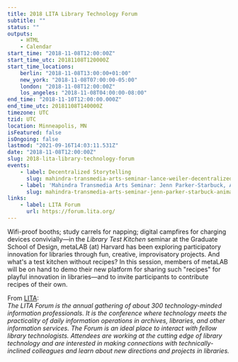 ```yaml
---
title: 2018 LITA Library Technology Forum
subtitle: ""
status: ""
outputs:
    - HTML
    - Calendar
start_time: "2018-11-08T12:00:00Z"
start_time_utc: 20181108T120000Z
start_time_locations:
    berlin: "2018-11-08T13:00:00+01:00"
    new_york: "2018-11-08T07:00:00-05:00"
    london: "2018-11-08T12:00:00Z"
    los_angeles: "2018-11-08T04:00:00-08:00"
end_time: "2018-11-10T12:00:00.000Z"
end_time_utc: 20181108T140000Z
timezone: UTC
tzid: UTC
location: Minneapolis, MN
isFeatured: false
isOngoing: false
lastmod: "2021-09-16T14:03:11.531Z"
date: "2018-11-08T12:00:00Z"
slug: 2018-lita-library-technology-forum
events:
    - label: Decentralized Storytelling
      slug: mahindra-transmedia-arts-seminar-lance-weiler-decentralized-storytelling-where-ai-the-blokchain-code-and-the-metaverse-connect
    - label: 'Mahindra Transmedia Arts Seminar: Jenn Parker-Starbuck, Animals in the Machine: Robotic Animal Agents'
      slug: mahindra-transmedia-arts-seminar-jenn-parker-starbuck-animals-in-the-machine-robotic-animal-agents
links:
    - label: LITA Forum
      url: https://forum.lita.org/
---
```

Wifi-proof booths; study carrels for napping; digital campfires for charging devices convivially—in the *Library Test Kitchen* seminar at the Graduate School of Design, metaLAB (at) Harvard has been exploring participatory innovation for libraries through fun, creative, improvisatory projects. And what's a test kitchen without recipes? In this session, members of metaLAB will be on hand to demo their new platform for sharing such "recipes" for playful innovation in libraries—and to invite participants to contribute recipes of their own.

From [LITA](https://forum.lita.org/about/):<br />
*The LITA Forum is the annual gathering of about 300 technology-minded information professionals. It is the conference where technology meets the practicality of daily information operations in archives, libraries, and other information services. The Forum is an ideal place to interact with fellow library technologists. Attendees are working at the cutting edge of library technology and are interested in making connections with technically-inclined colleagues and learn about new directions and projects in libraries.*